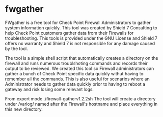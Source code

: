 # fwgather
FWgather is a free tool for Check Point Firewall Administrators to gather system information quickly. This tool was created by Shield 7 Consulting to help Check Point customers gather data from their Firewalls for troubleshooting. This tools is provided under the GNU License and Shield 7 offers no warranty and Shield 7 is not responsible for any damage caused by the tool.

The tool is a simple shell script that automatically creates a directory on the firewall and runs numerous troublshoting commands and records their output to be reviewed.  We created this tool so Firewall administrators can gather a bunch of Check Point specific data quickly withut having to remember all the commands. This is also useful for scenarios where an Administrator needs to gather data quickly prior to having to reboot a gateway and risk losing some relevant logs. 

From expert mode ./firewall-gatherv1.2.2sh
The tool will create a directory under /varlog/ named after the Firewall's hostname and place everything in this new directory. 
